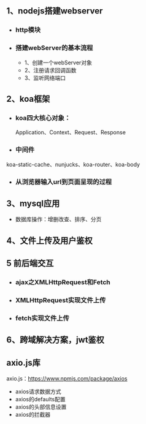 ## 1、nodejs搭建webserver
- ### http模块
- ### 搭建webServer的基本流程
  - 1、创建一个webServer对象
  - 2、注册请求回调函数
  - 3、监听网络端口
  
## 2、koa框架
- ### koa四大核心对象：
  Application、Context、Request、Response
- ### 中间件
 koa-static-cache、nunjucks、koa-router、koa-body
- ### 从浏览器输入url到页面呈现的过程

## 3、mysql应用
- 数据库操作：增删改查、排序、分页

## 4、文件上传及用户鉴权

## 5 前后端交互
- ### ajax之XMLHttpRequest和Fetch
- ### XMLHttpRequest实现文件上传
- ### fetch实现文件上传

## 6、跨域解决方案，jwt鉴权
## axio.js库

axio.js：https://www.npmjs.com/package/axios

- axios请求数据方式
- axios的defaults配置
- axios的头部信息设置
- axios的拦截器